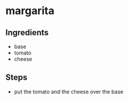 # margarita

## Ingredients
- base
- tomato
- cheese

## Steps
- put the tomato and the cheese over the base
